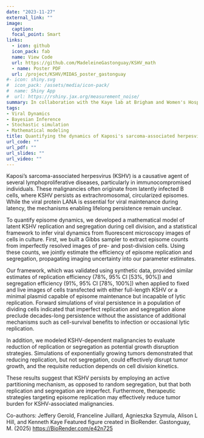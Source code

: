 ```yaml
---
date: "2023-11-27"
external_link: ""
image:
  caption: 
  focal_point: Smart
links:
  - icon: github
  icon_pack: fab
  name: View Code
  url: https://github.com/MadeleineGastonguay/KSHV_math
  - name: Poster PDF
  url: /project/KSHV/MIDAS_poster_gastonguay
#- icon: shiny.svg
#  icon_pack: /assets/media/icon-pack/
#  name: Shiny App
#  url: https://rshiny.jax.org/measurement_noise/
summary: In collaboration with the Kaye lab at Brigham and Women's Hospital, we are quantifying the dynamics of latent Kaposi's sarcoma-associated herpesvirus (KSHV) persistence. We developed a mathematical model and a statistical inference framework to infer viral dynamics from fluorescence microscopy images of cells in culture. Forward simulations were used to understand decades-long viral persistence and evaluate latent KSHV replication as a potential therapeutic target to disrupt KSHV-dependent tumor growth. 
tags:
- Viral Dynamics
- Bayesian Inference
- Stochastic simulation
- Mathematical modeling
title: Quantifying the dynamics of Kaposi's sarcoma-associated herpesvirus persistence
url_code: ""
url_pdf: ""
url_slides: ""
url_video: ""
---
```


Kaposi’s sarcoma-associated herpesvirus (KSHV) is a causative agent of several 
lymphoproliferative diseases, particularly in immunocompromised individuals. 
These malignancies often originate from latently infected B cells, where KSHV persists as extrachromosomal, 
circularized episomes. While the viral protein LANA is essential for viral maintenance during latency, 
the mechanisms enabling lifelong persistence remain unclear.

To quantify episome dynamics, we developed a mathematical model of latent KSHV 
replication and segregation during cell division, and a statistical framework to 
infer viral dynamics from fluorescent microscopy images of cells in culture. First, 
we built a Gibbs sampler to extract episome counts from imperfectly resolved images 
of pre- and post-division cells. Using these counts, we jointly estimate the efficiency 
of episome replication and segregation, propagating imaging uncertainty into our parameter estimates.

Our framework, which was validated using synthetic data, provided similar estimates of 
replication efficiency (78%, 95% CI [53%, 90%]) and segregation efficiency (91%, 95% CI [78%, 100%]) 
when applied to fixed and live images of cells transfected with either full-length KSHV or 
a minimal plasmid capable of episome maintenance but incapable of lytic replication. 
Forward simulations of viral persistence in a population of dividing cells indicated that 
imperfect replication and segregation alone preclude decades-long persistence without the 
assistance of additional mechanisms such as cell-survival benefits to infection or occasional lytic replication. 

In addition, we modeled KSHV-dependent malignancies to evaluate reduction of replication 
or segregation as potential growth disruption strategies. Simulations of exponentially growing 
tumors demonstrated that reducing replication, but not segregation, could effectively disrupt tumor growth, 
and the requisite reduction depends on cell division kinetics.

These results suggest that KSHV persists by employing an active partitioning mechanism, 
as opposed to random segregation, but that both replication and segregation are imperfect. 
Furthermore, therapeutic strategies targeting episome replication may effectively 
reduce tumor burden for KSHV-associated malignancies. 

Co-authors: Jeffery Gerold, Franceline Juillard, Agnieszka Szymula, Alison L Hill, and Kenneth Kaye
Featured figure created in BioRender. Gastonguay, M. (2025) https://BioRender.com/e42n725